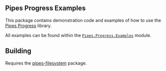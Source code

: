 Pipes Progress Examples
-----------------------

This package contains demonstration code and examples of how to use the [Pipes Progress](https://github.com/jonathanknowles/pipes-progress) library.

All examples can be found within the [`Pipes.Progress.Examples`](https://github.com/jonathanknowles/pipes-progress-examples/blob/master/library/Pipes/Progress/Examples.hs) module.

Building
--------

Requires the [pipes-filesystem](https://github.com/jonathanknowles/pipes-filesystem) package.

